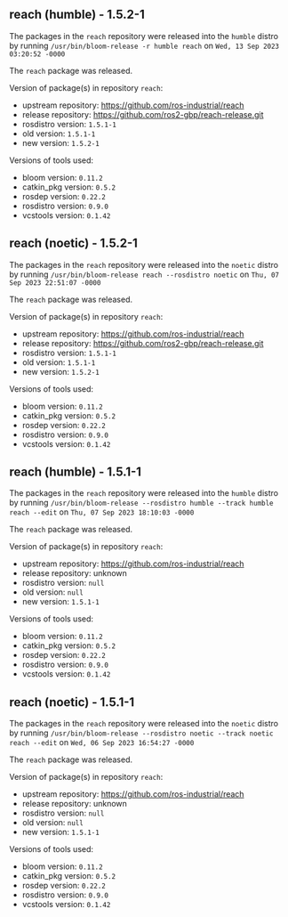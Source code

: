 ## reach (humble) - 1.5.2-1

The packages in the `reach` repository were released into the `humble` distro by running `/usr/bin/bloom-release -r humble reach` on `Wed, 13 Sep 2023 03:20:52 -0000`

The `reach` package was released.

Version of package(s) in repository `reach`:

- upstream repository: https://github.com/ros-industrial/reach
- release repository: https://github.com/ros2-gbp/reach-release.git
- rosdistro version: `1.5.1-1`
- old version: `1.5.1-1`
- new version: `1.5.2-1`

Versions of tools used:

- bloom version: `0.11.2`
- catkin_pkg version: `0.5.2`
- rosdep version: `0.22.2`
- rosdistro version: `0.9.0`
- vcstools version: `0.1.42`


## reach (noetic) - 1.5.2-1

The packages in the `reach` repository were released into the `noetic` distro by running `/usr/bin/bloom-release reach --rosdistro noetic` on `Thu, 07 Sep 2023 22:51:07 -0000`

The `reach` package was released.

Version of package(s) in repository `reach`:

- upstream repository: https://github.com/ros-industrial/reach
- release repository: https://github.com/ros2-gbp/reach-release.git
- rosdistro version: `1.5.1-1`
- old version: `1.5.1-1`
- new version: `1.5.2-1`

Versions of tools used:

- bloom version: `0.11.2`
- catkin_pkg version: `0.5.2`
- rosdep version: `0.22.2`
- rosdistro version: `0.9.0`
- vcstools version: `0.1.42`


## reach (humble) - 1.5.1-1

The packages in the `reach` repository were released into the `humble` distro by running `/usr/bin/bloom-release --rosdistro humble --track humble reach --edit` on `Thu, 07 Sep 2023 18:10:03 -0000`

The `reach` package was released.

Version of package(s) in repository `reach`:

- upstream repository: https://github.com/ros-industrial/reach
- release repository: unknown
- rosdistro version: `null`
- old version: `null`
- new version: `1.5.1-1`

Versions of tools used:

- bloom version: `0.11.2`
- catkin_pkg version: `0.5.2`
- rosdep version: `0.22.2`
- rosdistro version: `0.9.0`
- vcstools version: `0.1.42`


## reach (noetic) - 1.5.1-1

The packages in the `reach` repository were released into the `noetic` distro by running `/usr/bin/bloom-release --rosdistro noetic --track noetic reach --edit` on `Wed, 06 Sep 2023 16:54:27 -0000`

The `reach` package was released.

Version of package(s) in repository `reach`:

- upstream repository: https://github.com/ros-industrial/reach
- release repository: unknown
- rosdistro version: `null`
- old version: `null`
- new version: `1.5.1-1`

Versions of tools used:

- bloom version: `0.11.2`
- catkin_pkg version: `0.5.2`
- rosdep version: `0.22.2`
- rosdistro version: `0.9.0`
- vcstools version: `0.1.42`


